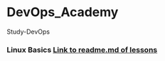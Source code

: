 # DevOps_Academy
Study-DevOps
### Linux Basics [Link to readme.md of lessons](https://github.com/xxxDaOctoPuSSxxx/DevOps_Academy/blob/main/Linux/readme.md)


